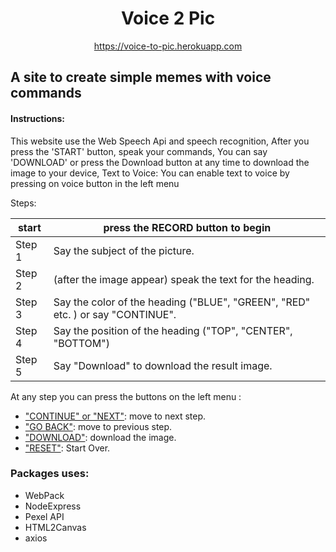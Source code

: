 <div style="text-align: center;"> 
<h1 >Voice 2 Pic </h1> 
<a href="https://voice-to-pic.herokuapp.com/">https://voice-to-pic.herokuapp.com</a>

 </div>

## A site to create simple memes with voice commands
#### Instructions:
This website use the Web Speech Api and speech recognition,
After you press the 'START' button, speak your commands,
You can say 'DOWNLOAD' or press the Download button at any time to download the image to your device,
Text to Voice: You can enable text to voice by pressing on voice button in the left menu 

Steps:

| start  | press the RECORD button to begin                                                |
|--------|---------------------------------------------------------------------------------|
| Step 1 | Say the subject of the picture.                                                 |
| Step 2 | (after the image appear) speak the text for the heading.                        |
| Step 3 | Say the color of the heading ("BLUE", "GREEN", "RED" etc. ) or say "CONTINUE".  |
| Step 4 | Say the position of the heading ("TOP", "CENTER", "BOTTOM")                     |
| Step 5 | Say "Download" to download the result image.                                    |

At any step you can press the buttons on the left menu :
- <u> "CONTINUE" or "NEXT"</u>: move to next step. 
- <u>"GO BACK"</u>: move to previous step. 
- <u>"DOWNLOAD"</u>: download the image.
- <u>"RESET"</u>: Start Over.

### Packages uses:
- WebPack
- NodeExpress
- Pexel API
- HTML2Canvas
- axios